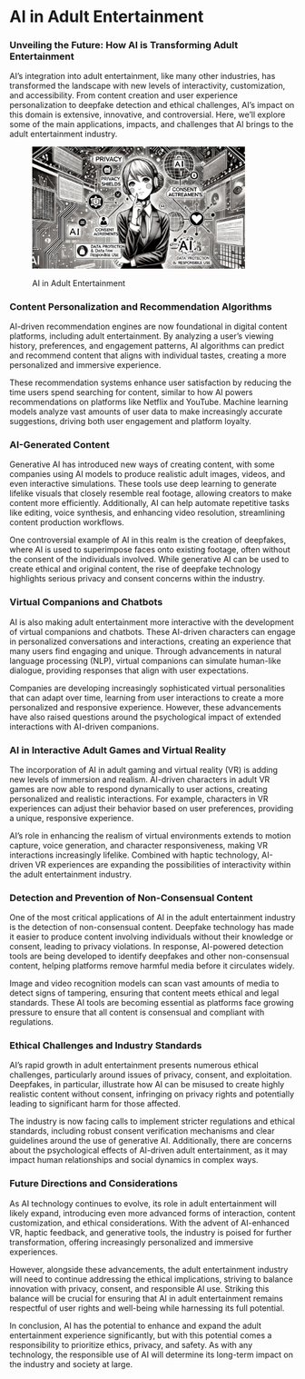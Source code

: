 # AI in Adult Entertainment

### Unveiling the Future: How AI is Transforming Adult Entertainment

AI’s integration into adult entertainment, like many other industries, has transformed the landscape with new levels of interactivity, customization, and accessibility. From content creation and user experience personalization to deepfake detection and ethical challenges, AI’s impact on this domain is extensive, innovative, and controversial. Here, we’ll explore some of the main applications, impacts, and challenges that AI brings to the adult entertainment industry.

<div align="left"><figure><img src="../../../.gitbook/assets/ai-in-adult-entertainment-min.png" alt="" width="375"><figcaption><p>AI in Adult Entertainment</p></figcaption></figure></div>

### Content Personalization and Recommendation Algorithms

AI-driven recommendation engines are now foundational in digital content platforms, including adult entertainment. By analyzing a user’s viewing history, preferences, and engagement patterns, AI algorithms can predict and recommend content that aligns with individual tastes, creating a more personalized and immersive experience.

These recommendation systems enhance user satisfaction by reducing the time users spend searching for content, similar to how AI powers recommendations on platforms like Netflix and YouTube. Machine learning models analyze vast amounts of user data to make increasingly accurate suggestions, driving both user engagement and platform loyalty.

### AI-Generated Content

Generative AI has introduced new ways of creating content, with some companies using AI models to produce realistic adult images, videos, and even interactive simulations. These tools use deep learning to generate lifelike visuals that closely resemble real footage, allowing creators to make content more efficiently. Additionally, AI can help automate repetitive tasks like editing, voice synthesis, and enhancing video resolution, streamlining content production workflows.

One controversial example of AI in this realm is the creation of deepfakes, where AI is used to superimpose faces onto existing footage, often without the consent of the individuals involved. While generative AI can be used to create ethical and original content, the rise of deepfake technology highlights serious privacy and consent concerns within the industry.

### Virtual Companions and Chatbots

AI is also making adult entertainment more interactive with the development of virtual companions and chatbots. These AI-driven characters can engage in personalized conversations and interactions, creating an experience that many users find engaging and unique. Through advancements in natural language processing (NLP), virtual companions can simulate human-like dialogue, providing responses that align with user expectations.

Companies are developing increasingly sophisticated virtual personalities that can adapt over time, learning from user interactions to create a more personalized and responsive experience. However, these advancements have also raised questions around the psychological impact of extended interactions with AI-driven companions.

### AI in Interactive Adult Games and Virtual Reality

The incorporation of AI in adult gaming and virtual reality (VR) is adding new levels of immersion and realism. AI-driven characters in adult VR games are now able to respond dynamically to user actions, creating personalized and realistic interactions. For example, characters in VR experiences can adjust their behavior based on user preferences, providing a unique, responsive experience.

AI’s role in enhancing the realism of virtual environments extends to motion capture, voice generation, and character responsiveness, making VR interactions increasingly lifelike. Combined with haptic technology, AI-driven VR experiences are expanding the possibilities of interactivity within the adult entertainment industry.

### Detection and Prevention of Non-Consensual Content

One of the most critical applications of AI in the adult entertainment industry is the detection of non-consensual content. Deepfake technology has made it easier to produce content involving individuals without their knowledge or consent, leading to privacy violations. In response, AI-powered detection tools are being developed to identify deepfakes and other non-consensual content, helping platforms remove harmful media before it circulates widely.

Image and video recognition models can scan vast amounts of media to detect signs of tampering, ensuring that content meets ethical and legal standards. These AI tools are becoming essential as platforms face growing pressure to ensure that all content is consensual and compliant with regulations.

### Ethical Challenges and Industry Standards

AI’s rapid growth in adult entertainment presents numerous ethical challenges, particularly around issues of privacy, consent, and exploitation. Deepfakes, in particular, illustrate how AI can be misused to create highly realistic content without consent, infringing on privacy rights and potentially leading to significant harm for those affected.

The industry is now facing calls to implement stricter regulations and ethical standards, including robust consent verification mechanisms and clear guidelines around the use of generative AI. Additionally, there are concerns about the psychological effects of AI-driven adult entertainment, as it may impact human relationships and social dynamics in complex ways.

### Future Directions and Considerations

As AI technology continues to evolve, its role in adult entertainment will likely expand, introducing even more advanced forms of interaction, content customization, and ethical considerations. With the advent of AI-enhanced VR, haptic feedback, and generative tools, the industry is poised for further transformation, offering increasingly personalized and immersive experiences.

However, alongside these advancements, the adult entertainment industry will need to continue addressing the ethical implications, striving to balance innovation with privacy, consent, and responsible AI use. Striking this balance will be crucial for ensuring that AI in adult entertainment remains respectful of user rights and well-being while harnessing its full potential.

In conclusion, AI has the potential to enhance and expand the adult entertainment experience significantly, but with this potential comes a responsibility to prioritize ethics, privacy, and safety. As with any technology, the responsible use of AI will determine its long-term impact on the industry and society at large.
